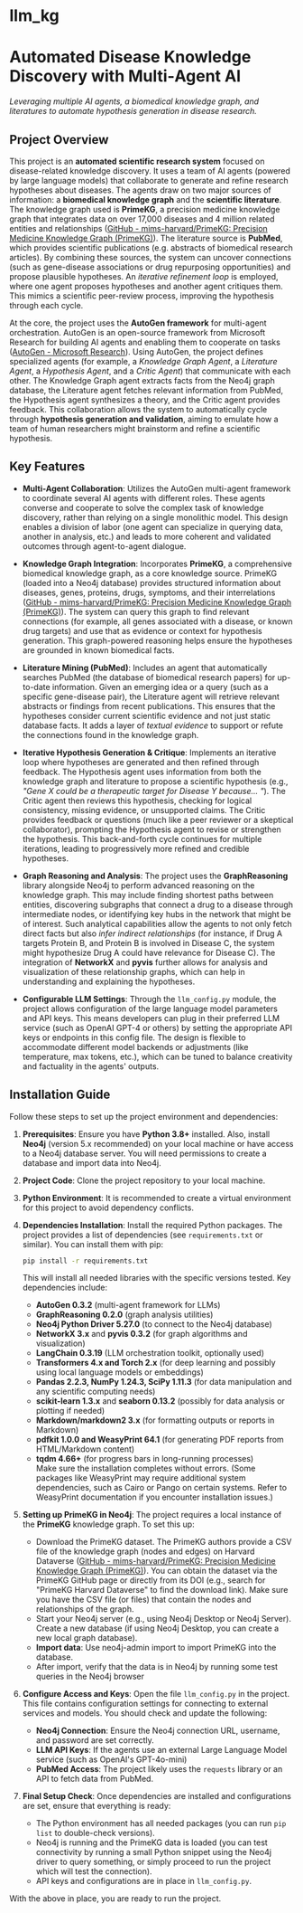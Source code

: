 # llm_kg

# Automated Disease Knowledge Discovery with Multi‑Agent AI

*Leveraging multiple AI agents, a biomedical knowledge graph, and literatures to automate hypothesis generation in disease research.*

## Project Overview

This project is an **automated scientific research system** focused on disease-related knowledge discovery. It uses a team of AI agents (powered by large language models) that collaborate to generate and refine research hypotheses about diseases. The agents draw on two major sources of information: a **biomedical knowledge graph** and the **scientific literature**. The knowledge graph used is **PrimeKG**, a precision medicine knowledge graph that integrates data on over 17,000 diseases and 4 million related entities and relationships ([GitHub - mims-harvard/PrimeKG: Precision Medicine Knowledge Graph (PrimeKG)](https://github.com/mims-harvard/PrimeKG#:~:text=Precision%20Medicine%20Knowledge%20Graph%20,CSV%20file%20to%20get%20started)). The literature source is **PubMed**, which provides scientific publications (e.g. abstracts of biomedical research articles). By combining these sources, the system can uncover connections (such as gene-disease associations or drug repurposing opportunities) and propose plausible hypotheses. An *iterative refinement loop* is employed, where one agent proposes hypotheses and another agent critiques them. This mimics a scientific peer-review process, improving the hypothesis through each cycle.

At the core, the project uses the **AutoGen framework** for multi-agent orchestration. AutoGen is an open-source framework from Microsoft Research for building AI agents and enabling them to cooperate on tasks ([AutoGen - Microsoft Research](https://www.microsoft.com/en-us/research/project/autogen/#:~:text=AutoGen%20is%20an%20open,and%20research%20on%20agentic%20AI)). Using AutoGen, the project defines specialized agents (for example, a *Knowledge Graph Agent*, a *Literature Agent*, a *Hypothesis Agent*, and a *Critic Agent*) that communicate with each other. The Knowledge Graph agent extracts facts from the Neo4j graph database, the Literature agent fetches relevant information from PubMed, the Hypothesis agent synthesizes a theory, and the Critic agent provides feedback. This collaboration allows the system to automatically cycle through **hypothesis generation and validation**, aiming to emulate how a team of human researchers might brainstorm and refine a scientific hypothesis.

## Key Features

- **Multi-Agent Collaboration**: Utilizes the AutoGen multi-agent framework to coordinate several AI agents with different roles. These agents converse and cooperate to solve the complex task of knowledge discovery, rather than relying on a single monolithic model. This design enables a division of labor (one agent can specialize in querying data, another in analysis, etc.) and leads to more coherent and validated outcomes through agent-to-agent dialogue.

- **Knowledge Graph Integration**: Incorporates **PrimeKG**, a comprehensive biomedical knowledge graph, as a core knowledge source. PrimeKG (loaded into a Neo4j database) provides structured information about diseases, genes, proteins, drugs, symptoms, and their interrelations ([GitHub - mims-harvard/PrimeKG: Precision Medicine Knowledge Graph (PrimeKG)](https://github.com/mims-harvard/PrimeKG#:~:text=Precision%20Medicine%20Knowledge%20Graph%20,CSV%20file%20to%20get%20started)). The system can query this graph to find relevant connections (for example, all genes associated with a disease, or known drug targets) and use that as evidence or context for hypothesis generation. This graph-powered reasoning helps ensure the hypotheses are grounded in known biomedical facts.

- **Literature Mining (PubMed)**: Includes an agent that automatically searches PubMed (the database of biomedical research papers) for up-to-date information. Given an emerging idea or a query (such as a specific gene-disease pair), the Literature agent will retrieve relevant abstracts or findings from recent publications. This ensures that the hypotheses consider current scientific evidence and not just static database facts. It adds a layer of *textual evidence* to support or refute the connections found in the knowledge graph.

- **Iterative Hypothesis Generation & Critique**: Implements an iterative loop where hypotheses are generated and then refined through feedback. The Hypothesis agent uses information from both the knowledge graph and literature to propose a scientific hypothesis (e.g., *"Gene X could be a therapeutic target for Disease Y because... "*). The Critic agent then reviews this hypothesis, checking for logical consistency, missing evidence, or unsupported claims. The Critic provides feedback or questions (much like a peer reviewer or a skeptical collaborator), prompting the Hypothesis agent to revise or strengthen the hypothesis. This back-and-forth cycle continues for multiple iterations, leading to progressively more refined and credible hypotheses.

- **Graph Reasoning and Analysis**: The project uses the **GraphReasoning** library alongside Neo4j to perform advanced reasoning on the knowledge graph. This may include finding shortest paths between entities, discovering subgraphs that connect a drug to a disease through intermediate nodes, or identifying key hubs in the network that might be of interest. Such analytical capabilities allow the agents to not only fetch direct facts but also *infer indirect relationships* (for instance, if Drug A targets Protein B, and Protein B is involved in Disease C, the system might hypothesize Drug A could have relevance for Disease C). The integration of **NetworkX** and **pyvis** further allows for analysis and visualization of these relationship graphs, which can help in understanding and explaining the hypotheses.

- **Configurable LLM Settings**: Through the `llm_config.py` module, the project allows configuration of the large language model parameters and API keys. This means developers can plug in their preferred LLM service (such as OpenAI GPT-4 or others) by setting the appropriate API keys or endpoints in this config file. The design is flexible to accommodate different model backends or adjustments (like temperature, max tokens, etc.), which can be tuned to balance creativity and factuality in the agents' outputs.

## Installation Guide

Follow these steps to set up the project environment and dependencies:

1. **Prerequisites**: Ensure you have **Python 3.8+** installed. Also, install **Neo4j** (version 5.x recommended) on your local machine or have access to a Neo4j database server. You will need permissions to create a database and import data into Neo4j. 

2. **Project Code**: Clone the project repository to your local machine.

3. **Python Environment**: It is recommended to create a virtual environment for this project to avoid dependency conflicts. 

4. **Dependencies Installation**: Install the required Python packages. The project provides a list of dependencies (see `requirements.txt` or similar). You can install them with pip:
   ```bash
   pip install -r requirements.txt
   ``` 
   This will install all needed libraries with the specific versions tested. Key dependencies include:
   - **AutoGen 0.3.2** (multi-agent framework for LLMs)  
   - **GraphReasoning 0.2.0** (graph analysis utilities)  
   - **Neo4j Python Driver 5.27.0** (to connect to the Neo4j database)  
   - **NetworkX 3.x** and **pyvis 0.3.2** (for graph algorithms and visualization)  
   - **LangChain 0.3.19** (LLM orchestration toolkit, optionally used)  
   - **Transformers 4.x and Torch 2.x** (for deep learning and possibly using local language models or embeddings)  
   - **Pandas 2.2.3, NumPy 1.24.3, SciPy 1.11.3** (for data manipulation and any scientific computing needs)  
   - **scikit-learn 1.3.x** and **seaborn 0.13.2** (possibly for data analysis or plotting if needed)  
   - **Markdown/markdown2 3.x** (for formatting outputs or reports in Markdown)  
   - **pdfkit 1.0.0 and WeasyPrint 64.1** (for generating PDF reports from HTML/Markdown content)  
   - **tqdm 4.66+** (for progress bars in long-running processes)  
   Make sure the installation completes without errors. (Some packages like WeasyPrint may require additional system dependencies, such as Cairo or Pango on certain systems. Refer to WeasyPrint documentation if you encounter installation issues.)

5. **Setting up PrimeKG in Neo4j**: The project requires a local instance of the **PrimeKG** knowledge graph. To set this up:
   - Download the PrimeKG dataset. The PrimeKG authors provide a CSV file of the knowledge graph (nodes and edges) on Harvard Dataverse ([GitHub - mims-harvard/PrimeKG: Precision Medicine Knowledge Graph (PrimeKG)](https://github.com/mims-harvard/PrimeKG#:~:text=Precision%20Medicine%20Knowledge%20Graph%20,CSV%20file%20to%20get%20started)). You can obtain the dataset via the PrimeKG GitHub page or directly from its DOI (e.g., search for "PrimeKG Harvard Dataverse" to find the download link). Make sure you have the CSV file (or files) that contain the nodes and relationships of the graph.
   - Start your Neo4j server (e.g., using Neo4j Desktop or Neo4j Server). Create a new database (if using Neo4j Desktop, you can create a new local graph database).
   - **Import data**: Use neo4j-admin import to import PrimeKG into the database. 
   - After import, verify that the data is in Neo4j by running some test queries in the Neo4j browser 

6. **Configure Access and Keys**: Open the file `llm_config.py` in the project. This file contains configuration settings for connecting to external services and models. You should check and update the following:
   - **Neo4j Connection**: Ensure the Neo4j connection URL, username, and password are set correctly.
   - **LLM API Keys**: If the agents use an external Large Language Model service (such as OpenAI's GPT-4o-mini)
   - **PubMed Access**: The project likely uses the `requests` library or an API to fetch data from PubMed. 

7. **Final Setup Check**: Once dependencies are installed and configurations are set, ensure that everything is ready:
   - The Python environment has all needed packages (you can run `pip list` to double-check versions).
   - Neo4j is running and the PrimeKG data is loaded (you can test connectivity by running a small Python snippet using the Neo4j driver to query something, or simply proceed to run the project which will test the connection).
   - API keys and configurations are in place in `llm_config.py`. 

With the above in place, you are ready to run the project.
